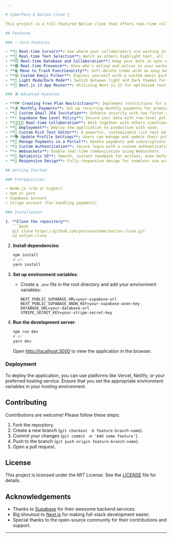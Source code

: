 ```yaml
---

# CyberPass-A Notion Clone 🚀

This project is a full-featured Notion clone that offers real-time collaboration and a rich user experience. Built with the latest technologies, this application provides an intuitive platform for note-taking, task management, and project collaboration.

## Features

### ✨ Core Features

- **🤯 Real-time Cursors**: See where your collaborators are working in real-time.
- **📝 Real-time Text Selection**: Watch as others highlight text, all in real-time.
- **⏱️ Real-time Database and Collaboration**: Keep your data in sync with real-time updates.
- **🟢 Real-time Presence**: Know who's online and active in your workspace.
- **🗑️ Move to Trash Functionality**: Soft-delete items with an easy move-to-trash option.
- **😜 Custom Emoji Picker**: Express yourself with a custom emoji picker.
- **🌙 Light Mode/Dark Mode**: Switch between light and dark themes for a comfortable viewing experience.
- **🚨 Next.js 13 App Router**: Utilizing Next.js 13 for optimized routing and performance.

### 🛠️ Advanced Features

- **🗺️ Creating Free Plan Restrictions**: Implement restrictions for users on a free plan.
- **💰 Monthly Payments**: Set up recurring monthly payments for premium features.
- **📧 Custom Email 2FA Invitation**: Enhance security with two-factor authentication via email.
- **⚡️ Supabase Row Level Policy**: Secure your data with row-level policies using Supabase.
- **👨‍👨‍👧‍👦 Real-time Collaboration**: Work together with others simultaneously in real-time.
- **👾 Deployment**: Deploy the application to production with ease.
- **🤑 Custom Rich Text Editor**: A powerful, customizable rich text editor for advanced formatting.
- **📚 Update Profile Settings**: Users can manage and update their profile settings.
- **📍 Manage Payments in a Portal**: Handle payments and subscriptions through a user-friendly portal.
- **🔐 Custom Authentication**: Secure login with a custom authentication system.
- **✳️ Websockets**: Enable real-time communication using Websockets.
- **📣 Optimistic UI**: Smooth, instant feedback for actions, even before they're completed on the server.
- **📱 Responsive Design**: Fully responsive design for seamless use across devices.

## Getting Started

### Prerequisites

- Node.js (v16 or higher)
- npm or yarn
- Supabase account
- Stripe account (for handling payments)

### Installation

1. **Clone the repository**:
   ```bash
   git clone https://github.com/yourusername/notion-clone.git
   cd notion-clone
   ```

2. **Install dependencies**:
   ```bash
   npm install
   # or
   yarn install
   ```

3. **Set up environment variables**:
   - Create a `.env` file in the root directory and add your environment variables:
     ```env
     NEXT_PUBLIC_SUPABASE_URL=your-supabase-url
     NEXT_PUBLIC_SUPABASE_ANON_KEY=your-supabase-anon-key
     DATABASE_URL=your-database-url
     STRIPE_SECRET_KEY=your-stripe-secret-key
     ```

4. **Run the development server**:
   ```bash
   npm run dev
   # or
   yarn dev
   ```

   Open [http://localhost:3000](http://localhost:3000) to view the application in the browser.

### Deployment

To deploy the application, you can use platforms like Vercel, Netlify, or your preferred hosting service. Ensure that you set the appropriate environment variables in your hosting environment.

## Contributing

Contributions are welcome! Please follow these steps:

1. Fork the repository.
2. Create a new branch (`git checkout -b feature-branch-name`).
3. Commit your changes (`git commit -m 'Add some feature'`).
4. Push to the branch (`git push origin feature-branch-name`).
5. Open a pull request.

## License

This project is licensed under the MIT License. See the [LICENSE](LICENSE) file for details.

## Acknowledgements

- Thanks to [Supabase](https://supabase.com/) for their awesome backend services.
- Big shoutout to [Next.js](https://nextjs.org/) for making full-stack development easier.
- Special thanks to the open-source community for their contributions and support.

---
```


